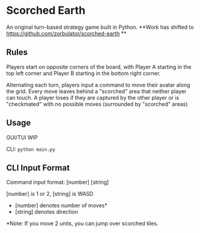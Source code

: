 # Scorched Earth

An original turn-based strategy game built in Python. **Work has shifted to https://github.com/zorbulator/scorched-earth **

## Rules

Players start on opposite corners of the board, with Player A starting
in the top left corner and Player B starting in the bottom right corner.

Alternating each turn, players input a command to move their avatar along
the grid. Every move leaves behind a "scorched" area that neither player
can touch. A player loses if they are captured by the other player or is
"checkmated" with no possible moves (surrounded by "scorched" areas)

## Usage

GUI/TUI WIP

CLI: 
```python main.py```

## CLI Input Format
Command input format: [number] [string]

[number] is 1 or 2, [string] is WASD

* [number] denotes number of moves*
* [string] denotes direction

*Note: If you move 2 units, you can jump over scorched tiles.


